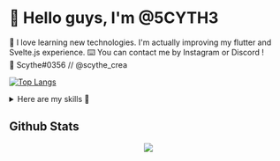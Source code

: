 # 🎐 Hello guys, I'm @5CYTH3
🔬 I love learning new technologies. I'm actually improving my flutter and Svelte.js experience.
⌨️ You can contact me by Instagram or Discord !  
📡 Scythe#0356 // @scythe_crea  

[![Top Langs](https://github-readme-stats.vercel.app/api/top-langs/?username=5CYTH3&layout=compact&bg_color=#0d1117)](https://github.com/anuraghazra/github-readme-stats)

<details>
  <summary>Here are my skills 👀</summary>
  # 🎏 Skills that I master
  <table><tr><td valign="top" width="33%">



  ### Frontend  
  <div align="center">  
  <img style="margin: 10px" src="https://profilinator.rishav.dev/skills-assets/css3-original-wordmark.svg" alt="CSS3" height="50" />  
  <img style="margin: 10px" src="https://profilinator.rishav.dev/skills-assets/html5-original-wordmark.svg" alt="HTML5" height="50" />  
  <img style="margin: 10px" src="https://profilinator.rishav.dev/skills-assets/javascript-original.svg" alt="JavaScript" height="50" />  
  <img style="margin: 10px" src="https://profilinator.rishav.dev/skills-assets/gulp-plain.svg" alt="gulp.js" height="50" />  
  <img style="margin: 10px" src="https://profilinator.rishav.dev/skills-assets/sass-original.svg" alt="Sass" height="50" />  
  </div>

  </td><td valign="top" width="33%">



  ### Mobile  
  <div align="center">  
  <img style="margin: 10px" src="https://profilinator.rishav.dev/skills-assets/flutterio-icon.svg" alt="Flutter" height="50" />  
  <img style="margin: 10px" src="https://profilinator.rishav.dev/skills-assets/firebase.png" alt="Firebase" height="50" />  
  <img style="margin: 10px" src="https://profilinator.rishav.dev/skills-assets/java-original-wordmark.svg" alt="Java" height="50" />  
  <img style="margin: 10px" src="https://profilinator.rishav.dev/skills-assets/dartlang-icon.svg" alt="Dart" height="50" />  
  </div>

  </td><td valign="top" width="33%">



  ### Random Skills

  <div align="center">  
  <img style="margin: 10px" src="https://profilinator.rishav.dev/skills-assets/linux-original.svg" alt="Linux" height="50" />  
  <img style="margin: 10px" src="https://profilinator.rishav.dev/skills-assets/git-scm-icon.svg" alt="Git" height="50" />  
  <img style="margin: 10px" src="https://profilinator.rishav.dev/skills-assets/gnu_bash-icon.svg" alt="Bash" height="50" />  
  <img style="margin: 10px" src="https://profilinator.rishav.dev/skills-assets/docker-original-wordmark.svg" alt="Docker" height="50" />  
  </div>

  </td></tr></table>  

  <br/>  
  <div align="center">
  <a href="https://github.com/rishavanand" target="_blank">
  <img src=https://img.shields.io/badge/github-%2324292e.svg?&style=for-the-badge&logo=github&logoColor=white alt=github style="margin-bottom: 5px;" />
  </a>
  <a href="https://instagram.com/scythe_crea" target="_blank">
  <img src=https://img.shields.io/badge/instagram-%23000000.svg?&style=for-the-badge&logo=instagram&logoColor=white alt=instagram style="margin-bottom: 5px;" />
  </a>  
  </div>  
</details>


## Github Stats  
<div align="center"><img src="https://github-readme-stats.vercel.app/api?username=5cyth3&show_icons=true&count_private=true&hide_border=true" align="center" /></div>  
